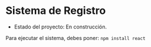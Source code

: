 <h1>Sistema de Registro</h1>

- Estado del proyecto: En construcción.

Para ejecutar el sistema, debes poner: ```npm install react```
